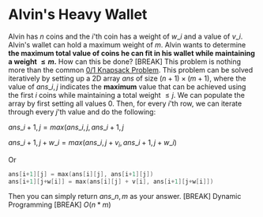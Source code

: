 # Alvin's Heavy Wallet
Alvin has $n$ coins and the $i$'th coin has a weight of $w\_i$ and a value of $v\_i$. Alvin's wallet can hold a maximum weight of $m$. Alvin wants to determine **the maximum total value of coins he can fit in his wallet while maintaining a weight $\le m$.** How can this be done?
[BREAK]
This problem is nothing more than the common [0/1 Knapsack Problem](https://www.geeksforgeeks.org/0-1-knapsack-problem-dp-10/). This problem can be solved iteratively by setting up a 2D array $ans$ of size $(n+1) \times (m+1)$, where the value of $ans\_{i,j}$ indicates the **maximum** value that can be achieved using the first $i$ coins while maintaining a total weight $\le j$. We can populate the array by first setting all values $0$. Then, for every $i$'th row, we can iterate through every $j$'th value and do the following:

$ans\_{i+1,j} = max(ans\_{i,j}, ans\_{i+1,j}$

$ans\_{i+1,j+w\_i} = max(ans\_{i,j} + v_i, ans\_{i+1,j + w\_i})$

Or

```cpp
ans[i+1][j] = max(ans[i][j], ans[i+1][j])
ans[i+1][j+w[i]] = max(ans[i][j] + v[i], ans[i+1][j+w[i]])
```
Then you can simply return $ans\_{n,m}$ as your answer.
[BREAK]
Dynamic Programming
[BREAK]
$O(n*m)$
